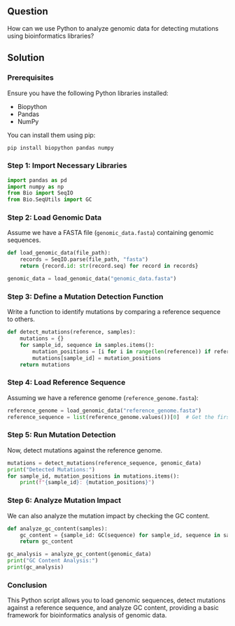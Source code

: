 ## Question
How can we use Python to analyze genomic data for detecting mutations using bioinformatics libraries?

## Solution

### Prerequisites
Ensure you have the following Python libraries installed:
- Biopython
- Pandas
- NumPy

You can install them using pip:
```bash
pip install biopython pandas numpy
```

### Step 1: Import Necessary Libraries
```python
import pandas as pd
import numpy as np
from Bio import SeqIO
from Bio.SeqUtils import GC
```

### Step 2: Load Genomic Data
Assume we have a FASTA file (`genomic_data.fasta`) containing genomic sequences.

```python
def load_genomic_data(file_path):
    records = SeqIO.parse(file_path, "fasta")
    return {record.id: str(record.seq) for record in records}

genomic_data = load_genomic_data("genomic_data.fasta")
```

### Step 3: Define a Mutation Detection Function
Write a function to identify mutations by comparing a reference sequence to others.

```python
def detect_mutations(reference, samples):
    mutations = {}
    for sample_id, sequence in samples.items():
        mutation_positions = [i for i in range(len(reference)) if reference[i] != sequence[i]]
        mutations[sample_id] = mutation_positions
    return mutations
```

### Step 4: Load Reference Sequence
Assuming we have a reference genome (`reference_genome.fasta`):

```python
reference_genome = load_genomic_data("reference_genome.fasta")
reference_sequence = list(reference_genome.values())[0]  # Get the first (and assumed only) sequence
```

### Step 5: Run Mutation Detection
Now, detect mutations against the reference genome.

```python
mutations = detect_mutations(reference_sequence, genomic_data)
print("Detected Mutations:")
for sample_id, mutation_positions in mutations.items():
    print(f"{sample_id}: {mutation_positions}")
```

### Step 6: Analyze Mutation Impact
We can also analyze the mutation impact by checking the GC content.

```python
def analyze_gc_content(samples):
    gc_content = {sample_id: GC(sequence) for sample_id, sequence in samples.items()}
    return gc_content

gc_analysis = analyze_gc_content(genomic_data)
print("GC Content Analysis:")
print(gc_analysis)
```

### Conclusion
This Python script allows you to load genomic sequences, detect mutations against a reference sequence, and analyze GC content, providing a basic framework for bioinformatics analysis of genomic data.